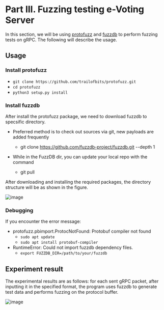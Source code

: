 # Part III. Fuzzing testing e-Voting Server

In this section, we will be using [protofuzz](https://github.com/trailofbits/protofuzz) and [fuzzdb](https://github.com/fuzzdb-project/fuzzdb) to perform fuzzing tests on gRPC. The following will describe the usage.

## Usage

### Install protofuzz

- `git clone https://github.com/trailofbits/protofuzz.git`
- `cd protofuzz`
- `python3 setup.py install`

### Install fuzzdb

After install the protofuzz package, we need to download fuzzdb to specsific directory.

- Preferred method is to check out sources via git, new payloads are added frequently

  - git clone https://github.com/fuzzdb-project/fuzzdb.git --depth 1

- While in the FuzzDB dir, you can update your local repo with the command
  - git pull

After downloading and installing the required packages, the directory structure will be as shown in the figure.

![image](https://github.com/sheway/PChome-AutoBuy/assets/67420772/82aa28da-c7ac-43d4-b668-5ed1cd2f7691)

### Debugging

If you encounter the error message:

- protofuzz.pbimport.ProtocNotFound: Protobuf compiler not found
  - `sudo apt update `
  - `sudo apt install protobuf-compiler`
- RuntimeError: Could not import fuzzdb dependency files.
  - `export FUZZDB_DIR=/path/to/your/fuzzdb`

## Experiment result

The experimental results are as follows: for each sent gRPC packet, after inputting it in the specified format, the program uses fuzzdb to generate test data and performs fuzzing on the protocol buffer.

![image](https://github.com/sheway/PChome-AutoBuy/assets/67420772/ccc0b909-64e7-41ef-9aa5-18685e05a4f1)
